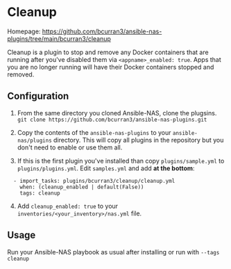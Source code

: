# Cleanup

Homepage: <https://github.com/bcurran3/ansible-nas-plugins/tree/main/bcurran3/cleanup>

Cleanup is a plugin to stop and remove any Docker containers that are running after you've disabled them via `<appname>_enabled: true`. Apps that you are no longer running will have their Docker containers stopped and removed.

## Configuration

1. From the same directory you cloned Ansible-NAS, clone the plugsins.
`git clone https://github.com/bcurran3/ansible-nas-plugins.git`

2. Copy the contents of the `ansible-nas-plugins` to your `ansible-nas/plugins` directory. This will copy all plugins in the repository but you don't need to enable or use them all.

3. If this is the first plugin you've installed than copy `plugins/sample.yml` to `plugins/plugins.yml`. Edit `samples.yml` and add **at the bottom**:
```
  - import_tasks: plugins/bcurran3/cleanup/cleanup.yml
    when: (cleanup_enabled | default(False))
    tags: cleanup
```

4. Add `cleanup_enabled: true` to your `inventories/<your_inventory>/nas.yml` file.

## Usage

Run your Ansible-NAS playbook as usual after installing or run with `--tags cleanup`
